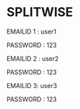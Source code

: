 # SPLITWISE

EMAILID 1 : user1

PASSWORD : 123

EMAILID 2 : user2

PASSWORD : 123

EMAILID 3: user3

PASSWORD : 123
